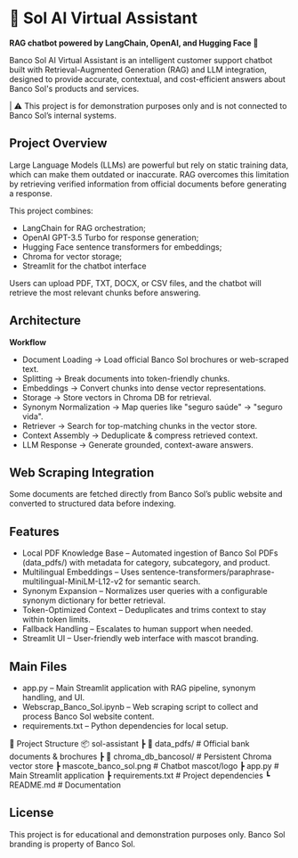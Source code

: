 # 🏦 Sol AI Virtual Assistant
**RAG chatbot powered by LangChain, OpenAI, and Hugging Face 🤖**

Banco Sol AI Virtual Assistant is an intelligent customer support chatbot built with Retrieval-Augmented Generation (RAG) and LLM integration, designed to provide accurate, contextual, and cost-efficient answers about Banco Sol's products and services.

| ⚠️ This project is for demonstration purposes only and is not connected to Banco Sol’s internal systems.

## Project Overview
Large Language Models (LLMs) are powerful but rely on static training data, which can make them outdated or inaccurate.
RAG overcomes this limitation by retrieving verified information from official documents before generating a response.

This project combines:

- LangChain for RAG orchestration;
- OpenAI GPT-3.5 Turbo for response generation;
- Hugging Face sentence transformers for embeddings;
- Chroma for vector storage;
- Streamlit for the chatbot interface

Users can upload PDF, TXT, DOCX, or CSV files, and the chatbot will retrieve the most relevant chunks before answering.

## Architecture

**Workflow**
- Document Loading → Load official Banco Sol brochures or web-scraped text.
- Splitting → Break documents into token-friendly chunks.
- Embeddings → Convert chunks into dense vector representations.
- Storage → Store vectors in Chroma DB for retrieval.
- Synonym Normalization → Map queries like "seguro saúde" → "seguro vida".
- Retriever → Search for top-matching chunks in the vector store.
- Context Assembly → Deduplicate & compress retrieved context.
- LLM Response → Generate grounded, context-aware answers.

## Web Scraping Integration

Some documents are fetched directly from Banco Sol’s public website and converted to structured data before indexing.

## Features
- Local PDF Knowledge Base – Automated ingestion of Banco Sol PDFs (data_pdfs/) with metadata for category, subcategory, and product.
- Multilingual Embeddings – Uses sentence-transformers/paraphrase-multilingual-MiniLM-L12-v2 for semantic search.
- Synonym Expansion – Normalizes user queries with a configurable synonym dictionary for better retrieval.
- Token-Optimized Context – Deduplicates and trims context to stay within token limits.
- Fallback Handling – Escalates to human support when needed.
- Streamlit UI – User-friendly web interface with mascot branding.

## Main Files
- app.py – Main Streamlit application with RAG pipeline, synonym handling, and UI.
- Webscrap_Banco_Sol.ipynb – Web scraping script to collect and process Banco Sol website content.
- requirements.txt – Python dependencies for local setup.

📂 Project Structure
📦 sol-assistant
 ┣ 📂 data_pdfs/               # Official bank documents & brochures
 ┣ 📂 chroma_db_bancosol/      # Persistent Chroma vector store
 ┣ mascote_banco_sol.png       # Chatbot mascot/logo
 ┣ app.py                      # Main Streamlit application
 ┣ requirements.txt            # Project dependencies
 ┗ README.md                   # Documentation
 
## License
This project is for educational and demonstration purposes only. Banco Sol branding is property of Banco Sol.

